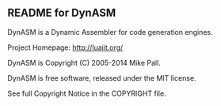 README for DynASM
-----------------------

DynASM is a Dynamic Assembler for code generation engines.

Project Homepage: http://luajit.org/

DynASM is Copyright (C) 2005-2014 Mike Pall.

DynASM is free software, released under the MIT license.

See full Copyright Notice in the COPYRIGHT file.
